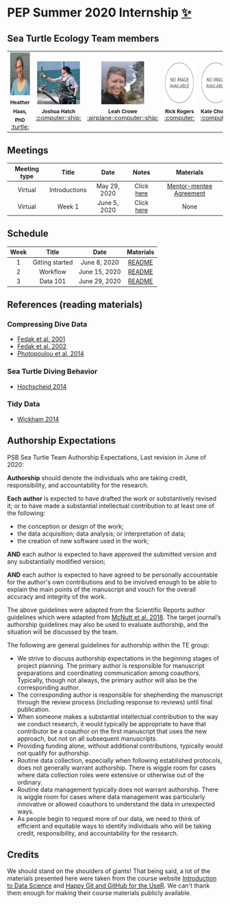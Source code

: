 # PEP Summer 2020 Internship <a href="https://www.woodsholediversity.org/pep/">:sparkles:</a>

## Sea Turtle Ecology Team members
<table>
    <tr>
        <td align = "center">
            <img width="100px" height="100px" alt="Heather Haas" src="img/HaasSmall2.jpg" />
            <br/><sub><b>Heather Haas, PhD</b></sub></a><br/>
            <a href="" title="Code">:turtle:</a>
        </td>
        <td align = "center">
            <img width="100px" height="100px" alt="Joshua Hatch" src="img/HatchSmall.jpg" />
            <br/><sub><b>Joshua Hatch</b></sub></a><br/>
            <a href="" title="Code">:computer::ship:</a>
        </td>
        <td align = "center">
            <img width="100px" height="100px" alt="Leah Crowe" src="img/Crowe.jpg" />
            <br/><sub><b>Leah Crowe</b></sub></a><br/>
            <a href="" title="Code">:airplane::computer::ship:</a>
        </td>
        <td align = "center">
            <img width="100px" height="100px" alt="Rick Rogers" src="img/default.png" />
            <br/><sub><b>Rick Rogers</b></sub></a><br/>
            <a href="" title="Code">:computer:</a>
        </td>
        <td align = "center">
            <img width="100px" height="100px" alt="Kate Choate" src="img/default.png" />
            <br/><sub><b>Kate Choate</b></sub></a><br/>
            <a href="" title="Code">:computer:</a>
        </td>
        <td align = "center">
            <img width="100px" height="100px" alt="Christopher Sandoval" src="img/utep_logo.png" />
            <br/><sub><b>Christopher Sandoval</b></sub></a><br/>
            <a href="" title="Code">:computer:</a>
        </td>
    </tr>
</table>

## Meetings
| Meeting type | Title | Date | Notes | Materials |
| :---: | :---: | :---: | :---: | :---: |
| Virtual | Introductions | May 29, 2020 | Click [here](https://docs.google.com/document/d/1iqOUm5e4UyHBLjaCJyvbvfXfv8V2INnmWWQokkJhZqE/edit?usp=sharing) | [Mentor-mentee Agreement](https://docs.google.com/document/d/1U9JwfIqtUa--cNdYOpbBjmLP1cpyFvBQqz4LzOSyZeI/edit?usp=sharing) |
| Virtual | Week 1 | June 5, 2020 | Click [here](https://docs.google.com/document/d/13_i8dGmxDLojX-7ZNn7idtqVwm94vd96K8r4ozlZMAQ/edit?usp=sharing) | None |

## Schedule
| Week | Title | Date | Materials |
| :---: | :---: | :---: | :---: |
| 1 | Gitting started | June 8, 2020 | [README](week_1) | 
| 2 | Workflow | June 15, 2020 | [README](week_2) | 
| 3 | Data 101 | June 29, 2020 | [README](week_3) | 

## References (reading materials)

### Compressing Dive Data 
* [Fedak et al. 2001](refs/Fedak01_two_approaches.pdf)
* [Fedak et al. 2002](refs/Fedak_2002_Overcoming_constraints.pdf)
* [Photopoulou et al. 2014](refs/Photopoulou_et_al_2014.pdf)

### Sea Turtle Diving Behavior
* [Hochscheid 2014](refs/HochscheidJEMBE2014.pdf)

### Tidy Data
* [Wickham 2014](refs/v59i10.pdf)

## Authorship Expectations

PSB Sea Turtle Team Authorship Expectations, Last revision in June of 2020:

**Authorship** should denote the individuals who are taking credit, responsibility, and accountability for the research.  

**Each author** is expected to have drafted the work or substantively revised it; or to have made a substantial intellectual contribution to at least one of the following:
* the conception or design of the work; 
* the data acquisition; data analysis; or interpretation of data; 
* the creation of new software used in the work;

**AND** each author is expected to have approved the submitted version and any substantially modified version; 

**AND** each author is expected to have agreed to be personally accountable for the author's own contributions and to be involved enough to be able to explain the main points of the manuscript and vouch for the overall accuracy and integrity of the work.

The above guidelines were adapted from the Scientific Reports author guidelines which were adapted from [<ins>McNutt et al. 2018</ins>](https://doi.org/10.1073/pnas.1715374115).  The target journal’s authorship guidelines may also be used to evaluate authorship, and the situation will be discussed by the team.

The following are general guidelines for authorship within the TE group:

* We strive to discuss authorship expectations in the beginning stages of project planning. 
The primary author is responsible for manuscript preparations and coordinating communication among coauthors.  Typically, though not always, the primary author will also be the corresponding author.
* The corresponding author is responsible for shepherding the manuscript through the review process (including response to reviews) until final publication.
* When someone makes a substantial intellectual contribution to the way we conduct research, it would typically be appropriate to have that contributor be a coauthor on the first manuscript that uses the new approach, but not on all subsequent manuscripts.
* Providing funding alone, without additional contributions, typically would not qualify for authorship.  
* Routine data collection, especially when following established protocols, does not generally warrant authorship.  There is wiggle room for cases where data collection roles were extensive or otherwise out of the ordinary.
* Routine data management typically does not warrant authorship.  There is wiggle room for cases where data management was particularly innovative or allowed coauthors to understand the data in unexpected ways. 
* As people begin to request more of our data, we need to think of efficient and equitable ways to identify individuals who will be taking credit, responsibility, and accountability for the research.

## Credits
We should stand on the shoulders of giants! That being said, a lot of the materials presented here were taken from the course website [Introduction to Data Science](https://datasciencelabs.github.io/) and [Happy Git and GitHub for the UseR](https://happygitwithr.com/). We can't thank them enough for making their course materials publicly available.